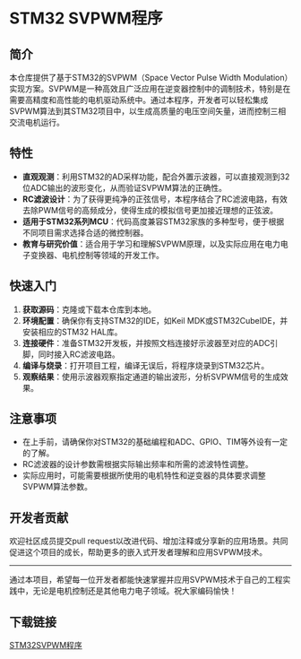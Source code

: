 # STM32 SVPWM程序

## 简介

本仓库提供了基于STM32的SVPWM（Space Vector Pulse Width Modulation）实现方案。SVPWM是一种高效且广泛应用在逆变器控制中的调制技术，特别是在需要高精度和高性能的电机驱动系统中。通过本程序，开发者可以轻松集成SVPWM算法到其STM32项目中，以生成高质量的电压空间矢量，进而控制三相交流电机运行。

## 特性

- **直观观测**：利用STM32的AD采样功能，配合外置示波器，可以直接观测到32位ADC输出的波形变化，从而验证SVPWM算法的正确性。
- **RC滤波设计**：为了获得更纯净的正弦信号，本程序结合了RC滤波电路，有效去除PWM信号的高频成分，使得生成的模拟信号更加接近理想的正弦波。
- **适用于STM32系列MCU**：代码高度兼容STM32家族的多种型号，便于根据不同项目需求选择合适的微控制器。
- **教育与研究价值**：适合用于学习和理解SVPWM原理，以及实际应用在电力电子变换器、电机控制等领域的开发工作。

## 快速入门

1. **获取源码**：克隆或下载本仓库到本地。
2. **环境配置**：确保你有支持STM32的IDE，如Keil MDK或STM32CubeIDE，并安装相应的STM32 HAL库。
3. **连接硬件**：准备STM32开发板，并按照文档连接好示波器至对应的ADC引脚，同时接入RC滤波电路。
4. **编译与烧录**：打开项目工程，编译无误后，将程序烧录到STM32芯片。
5. **观察结果**：使用示波器观察指定通道的输出波形，分析SVPWM信号的生成效果。

## 注意事项

- 在上手前，请确保你对STM32的基础编程和ADC、GPIO、TIM等外设有一定的了解。
- RC滤波器的设计参数需根据实际输出频率和所需的滤波特性调整。
- 实际应用时，可能需要根据所使用的电机特性和逆变器的具体要求调整SVPWM算法参数。

## 开发者贡献

欢迎社区成员提交pull request以改进代码、增加注释或分享新的应用场景。共同促进这个项目的成长，帮助更多的嵌入式开发者理解和应用SVPWM技术。

---

通过本项目，希望每一位开发者都能快速掌握并应用SVPWM技术于自己的工程实践中，无论是电机控制还是其他电力电子领域。祝大家编码愉快！

## 下载链接

[STM32SVPWM程序](https://pan.quark.cn/s/2de380a6fa17)